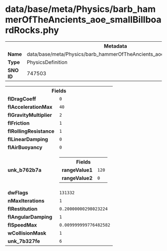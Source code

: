 <h1>data/base/meta/Physics/barb_hammerOfTheAncients_aoe_smallBillboardRocks.phy</h1><table><tr><th colspan="100%">Metadata</th></tr><tr><td><b>Name</b></td><td>data/base/meta/Physics/barb_hammerOfTheAncients_aoe_smallBillboardRocks.phy</td></tr><tr><td><b>Type</b></td><td>PhysicsDefinition</td></tr><tr><td><b>SNO ID</b></td><td>747503</td></tr></table>

<table><tr><th colspan="100%">Fields</th></tr><tr><td><b>flDragCoeff</b></td><td><code>0</code></td></tr><tr><td><b>flAccelerationMax</b></td><td><code>40</code></td></tr><tr><td><b>flGravityMultiplier</b></td><td><code>2</code></td></tr><tr><td><b>flFriction</b></td><td><code>1</code></td></tr><tr><td><b>flRollingResistance</b></td><td><code>1</code></td></tr><tr><td><b>flLinearDamping</b></td><td><code>0</code></td></tr><tr><td><b>flAirBuoyancy</b></td><td><code>0</code></td></tr><tr><td><b>unk_b762b7a</b></td><td><table><tr><th colspan="100%">Fields</th></tr><tr><td><b>rangeValue1</b></td><td><code>120</code></td></tr><tr><td><b>rangeValue2</b></td><td><code>0</code></td></tr></table>

</td></tr><tr><td><b>dwFlags</b></td><td><code>131332</code></td></tr><tr><td><b>nMaxIterations</b></td><td><code>1</code></td></tr><tr><td><b>flRestitution</b></td><td><code>0.20000000298023224</code></td></tr><tr><td><b>flAngularDamping</b></td><td><code>1</code></td></tr><tr><td><b>flSpeedMax</b></td><td><code>0.009999999776482582</code></td></tr><tr><td><b>wCollisionMask</b></td><td><code>1</code></td></tr><tr><td><b>unk_7b327fe</b></td><td><code>6</code></td></tr></table>

